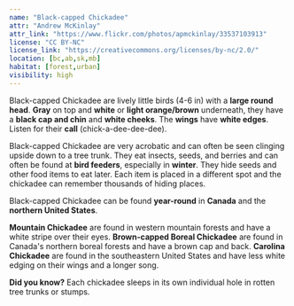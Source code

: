 ```yaml
---
name: "Black-capped Chickadee"
attr: "Andrew McKinlay"
attr_link: "https://www.flickr.com/photos/apmckinlay/33537103913"
license: "CC BY-NC"
license_link: "https://creativecommons.org/licenses/by-nc/2.0/"
location: [bc,ab,sk,mb]
habitat: [forest,urban]
visibility: high
---
```

Black-capped Chickadee are lively little birds (4-6 in) with a **large round head**. **Gray** on top and **white** or **light orange/brown** underneath, they have a **black cap and chin** and **white cheeks**. The **wings** have **white edges**. Listen for their **call** (chick-a-dee-dee-dee).

Black-capped Chickadee are very acrobatic and can often be seen clinging upside down to a tree trunk. They eat insects, seeds, and berries and can often be found at **bird feeders**, especially in **winter**. They hide seeds and other food items to eat later. Each item is placed in a different spot and the chickadee can remember thousands of hiding places.

Black-capped Chickadee can be found **year-round** in **Canada** and the **northern United States**.

**Mountain Chickadee** are found in western mountain forests and have a white stripe over their eyes. **Brown-capped Boreal Chickadee** are found in Canada's northern boreal forests and have a brown cap and back. **Carolina Chickadee** are found in the southeastern United States and have less white edging on their wings and a longer song.

**Did you know?** Each chickadee sleeps in its own individual hole in rotten tree trunks or stumps.
